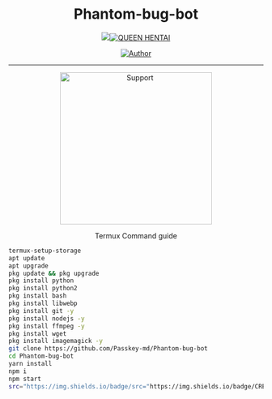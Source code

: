 <h1 align="center">Phantom-bug-bot</h1>

<p align="center">
  <a href="https://gihtub.com/Passkey-md">

</p>

<p align="center">
  <a href="https://github.com/Passkey-md/Phantom-bug-bot/fork">
    <img src="https://img.shields.io/github/f
</p>https://media4.giphy.com/media/qLFKvOpoS1N7ts7xO8/giphy.gif <a href="#"><img title="QUEEN HENTAI" src="https://img.shields.io/badge/Whatshapp BOT-green?colorA=%23ff0000&colorB=%23017e40&style=for-the-badge"></a>
</p>
<p align="center">
<a href="https://github.com/dinuwah"><img title="Author" src="https://img.shields.io/badge/CREATOR-Dinuwa Official²⁰²³-green.svg?style=for-the-badge&logo=github"></a>

---------

  
<p align="center">  
  <a href="https://chat.whatsapp.com/Jyjqx7KBfgjDC7QcefHB1S">
    <img alt=Support height="300" src="https://i.imgur.com/bFEC7lC.jpeg">
   
</a> 
    
</p>
<p align="center">
<a 


### Termux Command guide 

 ```bash
termux-setup-storage
apt update
apt upgrade
pkg update && pkg upgrade
pkg install python
pkg install python2
pkg install bash
pkg install libwebp
pkg install git -y
pkg install nodejs -y 
pkg install ffmpeg -y 
pkg install wget
pkg install imagemagick -y
git clone https://github.com/Passkey-md/Phantom-bug-bot
cd Phantom-bug-bot
yarn install 
npm i
npm start
 src="https://img.shields.io/badge/src="https://img.shields.io/badge/CREATOR-
